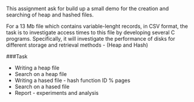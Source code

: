 This assignment ask for build up a small demo for the creation and searching of heap and hashed files.

For a 13 Mb file which contains variable-lenght records, in CSV format, the task is to investigate access times to this file by developing several C programs. Specifically, it will investigate the performance of disks for different storage and retrieval methods - (Heap and Hash)

###Task
* Writing a heap file
* Search on a heap file
* Writing a hased file - hash function ID % pages
* Search on a hased file
* Report - experiments and analysis

